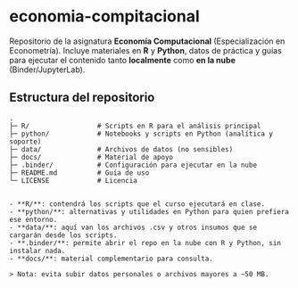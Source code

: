 # economia-compitacional

Repositorio de la asignatura **Economía Computacional** (Especialización en Econometría).
Incluye materiales en **R** y **Python**, datos de práctica y guías para ejecutar el contenido
tanto **localmente** como **en la nube** (Binder/JupyterLab).
## Estructura del repositorio

```text
.
├─ R/                 # Scripts en R para el análisis principal
├─ python/            # Notebooks y scripts en Python (analítica y soporte)
├─ data/              # Archivos de datos (no sensibles)
├─ docs/              # Material de apoyo
├─ .binder/           # Configuración para ejecutar en la nube
├─ README.md          # Guía de uso
└─ LICENSE            # Licencia


- **R/**: contendrá los scripts que el curso ejecutará en clase.  
- **python/**: alternativas y utilidades en Python para quien prefiera ese entorno.  
- **data/**: aquí van los archivos .csv y otros insumos que se cargarán desde los scripts.  
- **.binder/**: permite abrir el repo en la nube con R y Python, sin instalar nada.  
- **docs/**: material complementario para consulta.

> Nota: evita subir datos personales o archivos mayores a ~50 MB.
